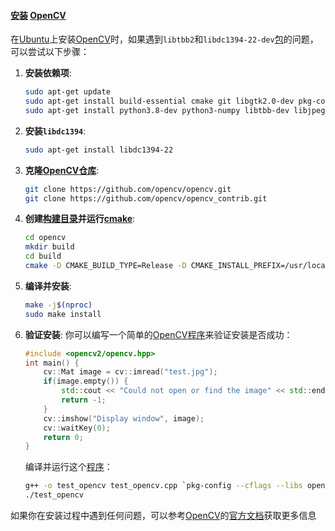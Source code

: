

#### [安装](https://zh.wikipedia.org/wiki/安装) [OpenCV](https://zh.wikipedia.org/wiki/OpenCV)

在[Ubuntu](https://zh.wikipedia.org/wiki/Ubuntu)上安装[OpenCV](https://zh.wikipedia.org/wiki/OpenCV)时，如果遇到`libtbb2`和`libdc1394-22-dev`[包](https://zh.wikipedia.org/wiki/包)的问题，可以尝试以下步骤：

1. **安装依赖项**:
    ```bash
    sudo apt-get update
    sudo apt-get install build-essential cmake git libgtk2.0-dev pkg-config libavcodec-dev libavformat-dev libswscale-dev
    sudo apt-get install python3.8-dev python3-numpy libtbb-dev libjpeg-dev libpng-dev libtiff-dev
    ```

2. **安装`libdc1394`**:
    ```bash
    sudo apt-get install libdc1394-22
    ```

3. **克隆[OpenCV](https://zh.wikipedia.org/wiki/OpenCV)[仓库](https://zh.wikipedia.org/wiki/仓库)**:
    ```bash
    git clone https://github.com/opencv/opencv.git
    git clone https://github.com/opencv/opencv_contrib.git
    ```

4. **创建[构建](https://zh.wikipedia.org/wiki/构建)[目录](https://zh.wikipedia.org/wiki/目录)并运行[cmake](https://zh.wikipedia.org/wiki/cmake)**:
    ```bash
    cd opencv
    mkdir build
    cd build
    cmake -D CMAKE_BUILD_TYPE=Release -D CMAKE_INSTALL_PREFIX=/usr/local -D OPENCV_EXTRA_MODULES_PATH=../../opencv_contrib/modules ..
    ```

5. **编译并安装**:
    ```bash
    make -j$(nproc)
    sudo make install
    ```

6. **验证安装**:
    你可以编写一个简单的[OpenCV](https://zh.wikipedia.org/wiki/OpenCV)[程序](https://zh.wikipedia.org/wiki/程序)来验证安装是否成功：
    ```cpp
    #include <opencv2/opencv.hpp>
    int main() {
        cv::Mat image = cv::imread("test.jpg");
        if(image.empty()) {
            std::cout << "Could not open or find the image" << std::endl;
            return -1;
        }
        cv::imshow("Display window", image);
        cv::waitKey(0);
        return 0;
    }
    ```

    编译并运行这个[程序](https://zh.wikipedia.org/wiki/程序)：
    ```bash
    g++ -o test_opencv test_opencv.cpp `pkg-config --cflags --libs opencv4`
    ./test_opencv
    ```

如果你在安装过程中遇到任何问题，可以参考[OpenCV](https://zh.wikipedia.org/wiki/OpenCV)的[官方文档](https://docs.opencv.org/master/d7/d9f/tutorial_linux_install.html)获取更多信息